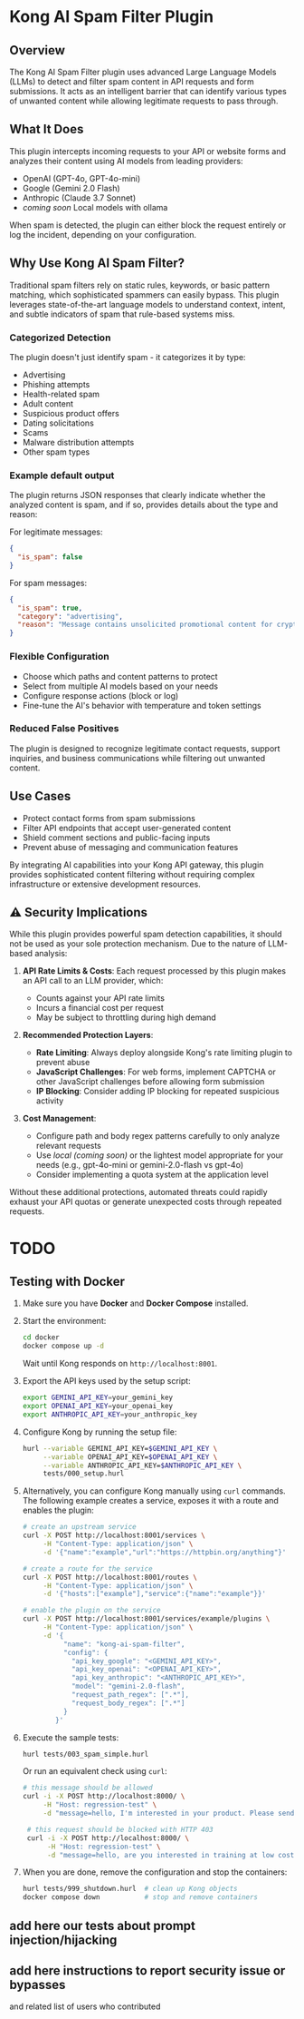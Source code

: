 # Kong AI Spam Filter Plugin

## Overview
The Kong AI Spam Filter plugin uses advanced Large Language Models (LLMs) to detect and filter spam content in API requests and form submissions. It acts as an intelligent barrier that can identify various types of unwanted content while allowing legitimate requests to pass through.

## What It Does
This plugin intercepts incoming requests to your API or website forms and analyzes their content using AI models from leading providers:

- OpenAI (GPT-4o, GPT-4o-mini)
- Google (Gemini 2.0 Flash)
- Anthropic (Claude 3.7 Sonnet)
- *coming soon* Local models with ollama

When spam is detected, the plugin can either block the request entirely or log the incident, depending on your configuration.

## Why Use Kong AI Spam Filter?
Traditional spam filters rely on static rules, keywords, or basic pattern matching, which sophisticated spammers can easily bypass. This plugin leverages state-of-the-art language models to understand context, intent, and subtle indicators of spam that rule-based systems miss.

### Categorized Detection
The plugin doesn't just identify spam - it categorizes it by type:
- Advertising
- Phishing attempts
- Health-related spam
- Adult content
- Suspicious product offers
- Dating solicitations
- Scams
- Malware distribution attempts
- Other spam types

### Example default output
The plugin returns JSON responses that clearly indicate whether the analyzed content is spam, and if so, provides details about the type and reason:

For legitimate messages:
```json
{
  "is_spam": false
}
```

For spam messages:
```json
{
  "is_spam": true,
  "category": "advertising",
  "reason": "Message contains unsolicited promotional content for cryptocurrency investment"
}
```

### Flexible Configuration
- Choose which paths and content patterns to protect
- Select from multiple AI models based on your needs
- Configure response actions (block or log)
- Fine-tune the AI's behavior with temperature and token settings

### Reduced False Positives
The plugin is designed to recognize legitimate contact requests, support inquiries, and business communications while filtering out unwanted content.

## Use Cases
- Protect contact forms from spam submissions
- Filter API endpoints that accept user-generated content
- Shield comment sections and public-facing inputs
- Prevent abuse of messaging and communication features

By integrating AI capabilities into your Kong API gateway, this plugin provides sophisticated content filtering without requiring complex infrastructure or extensive development resources.

## ⚠️ Security Implications
While this plugin provides powerful spam detection capabilities, it should not be used as your sole protection mechanism. Due to the nature of LLM-based analysis:

1. **API Rate Limits & Costs**: Each request processed by this plugin makes an API call to an LLM provider, which:
   - Counts against your API rate limits
   - Incurs a financial cost per request
   - May be subject to throttling during high demand

2. **Recommended Protection Layers**:
   - **Rate Limiting**: Always deploy alongside Kong's rate limiting plugin to prevent abuse
   - **JavaScript Challenges**: For web forms, implement CAPTCHA or other JavaScript challenges before allowing form submission
   - **IP Blocking**: Consider adding IP blocking for repeated suspicious activity

3. **Cost Management**:
   - Configure path and body regex patterns carefully to only analyze relevant requests
   - Use *local (coming soon)* or the lightest model appropriate for your needs (e.g., gpt-4o-mini or gemini-2.0-flash vs gpt-4o)
   - Consider implementing a quota system at the application level

Without these additional protections, automated threats could rapidly exhaust your API quotas or generate unexpected costs through repeated requests.

# TODO

## Testing with Docker

1. Make sure you have **Docker** and **Docker Compose** installed.
2. Start the environment:

   ```bash
   cd docker
   docker compose up -d
   ```

   Wait until Kong responds on `http://localhost:8001`.
3. Export the API keys used by the setup script:

   ```bash
   export GEMINI_API_KEY=your_gemini_key
   export OPENAI_API_KEY=your_openai_key
   export ANTHROPIC_API_KEY=your_anthropic_key
   ```

4. Configure Kong by running the setup file:

   ```bash
   hurl --variable GEMINI_API_KEY=$GEMINI_API_KEY \
        --variable OPENAI_API_KEY=$OPENAI_API_KEY \
        --variable ANTHROPIC_API_KEY=$ANTHROPIC_API_KEY \
        tests/000_setup.hurl
   ```

5. Alternatively, you can configure Kong manually using `curl` commands.
   The following example creates a service, exposes it with a route and
   enables the plugin:

   ```bash
   # create an upstream service
   curl -X POST http://localhost:8001/services \
        -H "Content-Type: application/json" \
        -d '{"name":"example","url":"https://httpbin.org/anything"}'

   # create a route for the service
   curl -X POST http://localhost:8001/routes \
        -H "Content-Type: application/json" \
        -d '{"hosts":["example"],"service":{"name":"example"}}'

   # enable the plugin on the service
   curl -X POST http://localhost:8001/services/example/plugins \
        -H "Content-Type: application/json" \
        -d '{
             "name": "kong-ai-spam-filter",
             "config": {
               "api_key_google": "<GEMINI_API_KEY>",
               "api_key_openai": "<OPENAI_API_KEY>",
               "api_key_anthropic": "<ANTHROPIC_API_KEY>",
               "model": "gemini-2.0-flash",
               "request_path_regex": [".*"],
               "request_body_regex": [".*"]
             }
           }'
   ```

6. Execute the sample tests:

   ```bash
   hurl tests/003_spam_simple.hurl
   ```

   Or run an equivalent check using `curl`:

   ```bash
   # this message should be allowed
   curl -i -X POST http://localhost:8000/ \
        -H "Host: regression-test" \
        -d "message=hello, I'm interested in your product. Please send me more information."

    # this request should be blocked with HTTP 403
    curl -i -X POST http://localhost:8000/ \
         -H "Host: regression-test" \
         -d "message=hello, are you interested in training at low costs? Visit our website traninglowcost dot com."
   ```

7. When you are done, remove the configuration and stop the containers:

   ```bash
   hurl tests/999_shutdown.hurl  # clean up Kong objects
   docker compose down           # stop and remove containers
   ```

## add here our tests about prompt injection/hijacking

## add here instructions to report security issue or bypasses
and related list of users who contributed

